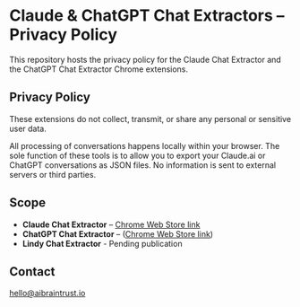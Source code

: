 # Claude & ChatGPT Chat Extractors – Privacy Policy

This repository hosts the privacy policy for the Claude Chat Extractor and the ChatGPT Chat Extractor Chrome extensions.

## Privacy Policy

These extensions do not collect, transmit, or share any personal or sensitive user data.

All processing of conversations happens locally within your browser. The sole function of these tools is to allow you to export your Claude.ai or ChatGPT conversations as JSON files. No information is sent to external servers or third parties.

## Scope
- **Claude Chat Extractor** – [Chrome Web Store link](https://chrome.google.com/webstore/detail/epnnpfbdceakcclpkomigipckdkialme)  
- **ChatGPT Chat Extractor** – ([Chrome Web Store link](https://chromewebstore.google.com/detail/dcmhkenjledjnmggfgmogpkeflhohmbb?utm_source=item-share-cb))
- **Lindy Chat Extractor** - Pending publication

## Contact
hello@aibraintrust.io
